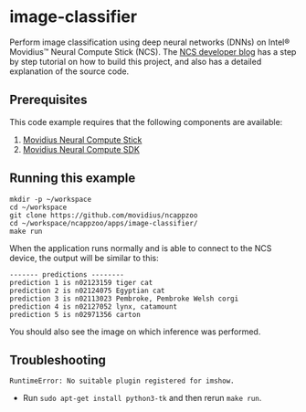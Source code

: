 # image-classifier

Perform image classification using deep neural networks (DNNs) on Intel® Movidius™ Neural Compute Stick (NCS). The <a href="https://movidius.github.io/blog/ncs-image-classifier/">NCS developer blog</a> has a step by step tutorial on how to build this project, and also has a detailed explanation of the source code.

## Prerequisites

This code example requires that the following components are available:
1. <a href="https://developer.movidius.com/buy" target="_blank">Movidius Neural Compute Stick</a>
2. <a href="https://developer.movidius.com/start" target="_blank">Movidius Neural Compute SDK</a>

## Running this example

~~~
mkdir -p ~/workspace
cd ~/workspace
git clone https://github.com/movidius/ncappzoo
cd ~/workspace/ncappzoo/apps/image-classifier/
make run
~~~

When the application runs normally and is able to connect to the NCS device, the output will be similar to this:

~~~
------- predictions --------
prediction 1 is n02123159 tiger cat
prediction 2 is n02124075 Egyptian cat
prediction 3 is n02113023 Pembroke, Pembroke Welsh corgi
prediction 4 is n02127052 lynx, catamount
prediction 5 is n02971356 carton
~~~

You should also see the image on which inference was performed.

## Troubleshooting

~~~
RuntimeError: No suitable plugin registered for imshow.
~~~
* Run `sudo apt-get install python3-tk` and then rerun `make run`.
